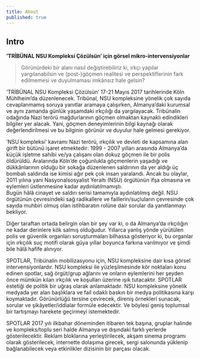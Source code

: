 ```yaml
---
title: About
published: true
---
```


## Intro

**’TRİBÜNAL NSU Kompleksi Çözülsün’ için görsel mikro-intervensiyonlar**

> Görünürdeki bir alanı nasıl değiştirebiliriz ki, ırkçı yapılar yargılanabilsin ve (post-)göçmen realitesi ve perspektiflerinin fark edilmemesi ve duyulmaması imkânsız hale gelsin?  
    
‘TRİBÜNAL NSU Kompleksi Çözülsün’ 17-21 Mayıs 2017 tarihlerinde Köln Mühlheim’da düzenlenecek. Tribünal, NSU kompleksine yönelik çok sayıda cevaplanmamış soruya yanıtlar aramaya çalışırken, Almanya’daki kurumsal ve aynı zamanda günlük yaşamdaki ırkçılığı da yargılayacak. Tribünalin odağında Nazi terörü mağdurlarının göçmen olmaktan kaynaklı edindikleri bilgiler yer alacak. Yani, göçmen deneyimlerinin bilgi kaynağı olarak değerlendirilmesi ve bu bilginin görünür ve duyulur hale gelmesi gerekiyor.   
  
’NSU kompleksi’ kavramı Nazi terörü, ırkçılık ve devleti de kapsamına alan girift bir bütünü işaret etmektedir: 1999 - 2007 yılları arasında Almanya’da küçük işletme sahibi ve/ya çalışanı olan dokuz göçmen ile bir polis öldürüldü. Aralarında Köln’de çoğunlukla göçmenlerin yaşadığı ve dükkânlarının olduğu bir sokağa düzenlenen saldırının da yer aldığı üç bombalı saldırıda ise kimisi ağır pek çok insan yaralandı. Ancak bu olaylar, 2011 yılına yani Nasyonalsosyalist Yeraltı (NSU) örgütünün ifşa olmasına ve eylemleri üstlenmesine kadar aydınlatılmamıştı.  
Bugün hâlâ cinayet ve saldırı serisi tamamıyla aydınlatılmış değil. NSU örgütünün çevresindeki sağ radikallere ve faillerin/suçluların çevresinde çok sayıda muhbiri olmuş olan istihbaratın rolüne dair sorular da yanıtlanmayı bekliyor.  
  
Diğer taraftan ortada belirgin olan bir şey var ki, o da Almanya’da ırkçılığın ne kadar derinlere kök salmış olduğudur. Yıllarca yanlış yönde yürütülen polis ve güvenlik organları soruşturmaları bilhassa gösteriyor ki, bu organlar için ırkçılık suç motifi olarak güya yıllar boyunca farkına varılmıyor ve şimdi bile hâlâ hafife alınıyor.   
  
SPOTLAR, Tribünalin mobilizasyonu için, NSU kompleksine dair kısa görsel intervensiyonlardır. NSU kompleksi ile yüzleşilmesinde kör noktaları konu edinen spotlar, sağ örgüt/grup ağlarını ve onların eylemlerini her şeyden önce mümkün kılan ırkçılık ve koşulları üzerine ışık tutacaktır. SPOTLAR estetiği de politik bir uğraş olarak anlamaktadır. NSU kompleksine yönelik medyada yer alan başlıklara ve fail odaklı baskın bir medya politikasına karşı koymaktadır. Görünürlüğü tersine çevirecek, direniş örnekleri sunacak, sorular ve şikâyetler/iddialar formüle edecektir. Ve böylesi geniş toplumsal bir tartışmayı harekete geçirmeyi istemektedir.  
  
SPOTLAR 2017 yılı ilkbahar döneminden itibaren tek başına, gruplar halinde ve kompleks/toplu seri halde Almanya ve dışındaki farklı yerlerde gösterilecektir. Reklam bloklarına yerleştirilecek, akşam sinema programı olarak gösterilecek, internette dolaşıma girecek, sergi salonunda yüklenip bağlanabilecek veya etkinlikler dizisinin bir parçası olacak. 

